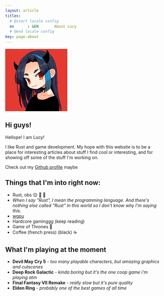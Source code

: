 ```yaml
---
layout: article
titles:
  # @start locale config
  en      : &EN       About Lucy
  # @end locale config
key: page-about
---
```


![profile pic](./assets/lucy/cute-avatar.png)

## Hi guys!

Hellope! I am Lucy!

I like Rust and game development. My hope with this website is to be a place for interesting articles about stuff
I find cool or interesting, and for showing off some of the stuff I'm working on.

Check out my [Github profile](https://github.com/lucypero/) maybe

## Things that I'm into right now:

- Rust, obs :relieved: :nail_care: :crab:
- *When I say "Rust", I mean the programming language. And there's nothing else called "Rust" in this world so
  I don't know why I'm saying this.*
- [wgpu](https://github.com/gfx-rs/wgpu)
- Hardcore gaminggg (keep reading)
- Game of Thrones :crown:
- Coffee (french press) (black) :coffee:

## What I'm playing at the moment

- **Devil May Cry 5** - *too many playable characters, but amazing graphics and cutscenes*
- **Deep Rock Galactic** - *kinda boring but it's the one coop game i'm playing atm*
- **Final Fantasy VII Remake** - *really slow but it's pure quality*
- **Elden Ring** - *probably one of the best games of all time*
